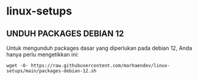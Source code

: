 # linux-setups

## UNDUH PACKAGES DEBIAN 12
Untuk mengunduh packages dasar yang diperlukan pada debian 12, Anda hanya perlu mengetikkan ini:
```
wget -O- https://raw.githubusercontent.com/marhaendev/linux-setups/main/packages-debian-12.sh
```
